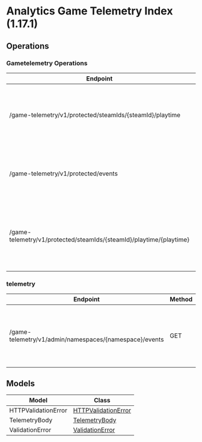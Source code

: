 [//]: # (<< Code generated. DO NOT EDIT!)

[//]: # (<< template file: ags_py_codegen)

# Analytics Game Telemetry Index (1.17.1)


## Operations

### Gametelemetry Operations
| Endpoint | Method | ID | Deprecated | Class | Wrapper | Example |
|---|---|---|---|---|---|---|
| /game-telemetry/v1/protected/steamIds/{steamId}/playtime | GET | protected_get_playtime_game_telemetry_v1_protected_steamIds__steamId__playtime_get | `false` | [ProtectedGetPlaytimeGameTelemetryV1ProtectedSteamIdsSteamIdPlaytimeGet](../../src/gametelemetry/accelbyte_py_sdk/api/gametelemetry/operations/gametelemetry_operations/protected_get_playtime__9a0e17.py) | [protected_get_playtime_game_telemetry_v1_protected_steam_ids_steam_id_playtime_get](../../src/gametelemetry/accelbyte_py_sdk/api/gametelemetry/wrappers/_gametelemetry_operations.py) | [accelbyte_py_sdk_cli gametelemetry-protected-get-playtime-game-telemetry-v1-protected-steam-ids-steam-id-playtime-get](../../samples/cli/accelbyte_py_sdk_cli/gametelemetry/_protected_get_playtime_game_telemetry_v1_protected_steam_ids_steam_id_playtime_get.py) |
| /game-telemetry/v1/protected/events | POST | protected_save_events_game_telemetry_v1_protected_events_post | `false` | [ProtectedSaveEventsGameTelemetryV1ProtectedEventsPost](../../src/gametelemetry/accelbyte_py_sdk/api/gametelemetry/operations/gametelemetry_operations/protected_save_events_g_832bbb.py) | [protected_save_events_game_telemetry_v1_protected_events_post](../../src/gametelemetry/accelbyte_py_sdk/api/gametelemetry/wrappers/_gametelemetry_operations.py) | [accelbyte_py_sdk_cli gametelemetry-protected-save-events-game-telemetry-v1-protected-events-post](../../samples/cli/accelbyte_py_sdk_cli/gametelemetry/_protected_save_events_game_telemetry_v1_protected_events_post.py) |
| /game-telemetry/v1/protected/steamIds/{steamId}/playtime/{playtime} | PUT | protected_update_playtime_game_telemetry_v1_protected_steamIds__steamId__playtime__playtime__put | `false` | [ProtectedUpdatePlaytimeGameTelemetryV1ProtectedSteamIdsSteamIdPlaytimePlaytimePut](../../src/gametelemetry/accelbyte_py_sdk/api/gametelemetry/operations/gametelemetry_operations/protected_update_playti_4b5b85.py) | [protected_update_playtime_game_telemetry_v1_protected_steam_ids_steam_id_playtime_playtime_put](../../src/gametelemetry/accelbyte_py_sdk/api/gametelemetry/wrappers/_gametelemetry_operations.py) | [accelbyte_py_sdk_cli gametelemetry-protected-update-playtime-game-telemetry-v1-protected-steam-ids-steam-id-playtime-playtime-put](../../samples/cli/accelbyte_py_sdk_cli/gametelemetry/_protected_update_playtime_game_telemetry_v1_protected_steam_ids_steam_id_playtime_playtime_put.py) |

### telemetry
| Endpoint | Method | ID | Deprecated | Class | Wrapper | Example |
|---|---|---|---|---|---|---|
| /game-telemetry/v1/admin/namespaces/{namespace}/events | GET | get_events_game_telemetry_v1_admin_namespaces__namespace__events_get | `false` | [GetEventsGameTelemetryV1AdminNamespacesNamespaceEventsGet](../../src/gametelemetry/accelbyte_py_sdk/api/gametelemetry/operations/telemetry/get_events_game_telemet_b2983d.py) | [get_events_game_telemetry_v1_admin_namespaces_namespace_events_get](../../src/gametelemetry/accelbyte_py_sdk/api/gametelemetry/wrappers/_telemetry.py) | [accelbyte_py_sdk_cli gametelemetry-get-events-game-telemetry-v1-admin-namespaces-namespace-events-get](../../samples/cli/accelbyte_py_sdk_cli/gametelemetry/_get_events_game_telemetry_v1_admin_namespaces_namespace_events_get.py) |


## Models
| Model | Class |
|---|---|
| HTTPValidationError | [HTTPValidationError](../../src/gametelemetry/accelbyte_py_sdk/api/gametelemetry/models/http_validation_error.py) |
| TelemetryBody | [TelemetryBody](../../src/gametelemetry/accelbyte_py_sdk/api/gametelemetry/models/telemetry_body.py) |
| ValidationError | [ValidationError](../../src/gametelemetry/accelbyte_py_sdk/api/gametelemetry/models/validation_error.py) |
